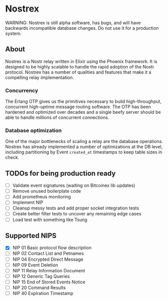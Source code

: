 
# Nostrex

WARNING: Nostrex is still alpha software, has bugs, and will have backwards incompatible database changes. Do not use it for a production system.

## About

Nostrex is a Nostr relay written in Elixir using the Phoenix framework. It is designed to be highly scalable to handle the rapid adoption of the Nostr protocol. Nostrex has a number of qualities and features that make it a compelling relay implementation.

### Concurrency

The Erlang OTP gives us the primitives necessary to build high-throughput, concurrent high-uptime message routing software. The OTP has been hardened and optimized over decades and a single beefy server should be able to handle millions of concurrent connections.

### Database optimization

One of the major bottlenecks of scaling a relay are the database operations. Nostrex has already implemented a number of optimizations at the DB level, including partitioning by Event `created_at` timestamps to keep table sizes in check.

## TODOs for being production ready
- [ ] Validate event signatures (waiting on Bitcoinex lib updates)
- [ ] Remove unused boilerplate code
- [ ] Add prometheus monitoring
- [ ] Implement NIP
- [ ] Cleanup messy tests and add proper socket integration tests
- [ ] Create better filter tests to uncover any remaining edge cases
- [ ] Load test with something like Tsung

## Supported NIPS
- [X] NIP 01 Basic protocol flow description
- [ ] NIP 02 Contact List and Petnames
- [ ] NIP 04 Encrypted Direct Message
- [ ] NIP 09 Event Deletion
- [ ] NIP 11 Relay Information Document
- [ ] NIP 12 Generic Tag Queries
- [ ] NIP 15 End of Stored Events Notice
- [ ] NIP 20 Command Results
- [ ] NIP 40 Expiration Timestamp